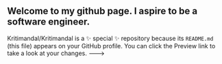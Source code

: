 Welcome to my github page. I aspire to be a software engineer. 
--
Kritimandal/Kritimandal is a ✨ special ✨ repository because its `README.md` (this file) appears on your GitHub profile.
You can click the Preview link to take a look at your changes.
--->
